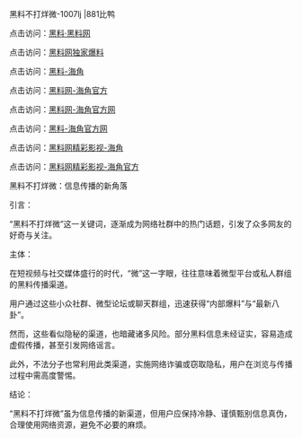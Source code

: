 黑料不打烊微-1007lj |881比鸭

点击访问：<a href="https://heiliaolvzlu3.pages.dev">黑料·黑料网</a>

点击访问：<a href="https://heiliaoyvnrda.pages.dev">黑料网独家爆料</a>

点击访问：<a href="https://heiliao9wsbg3.pages.dev">黑料-海角</a>

点击访问：<a href="https://heiliaox6jgh3.pages.dev">黑料网-海角官方</a>

点击访问：<a href="https://heiliaoryrhyu.pages.dev">黑料网-海角官方网</a>

点击访问：<a href="https://heiliao5s28gk.pages.dev">黑料-海角官方网</a>

点击访问：<a href="https://heiliaoxfe5rb.pages.dev">黑料网精彩影视-海角</a>

点击访问：<a href="https://heiliaoubleqx.pages.dev">黑料网精彩影视-海角官方</a>

黑料不打烊微：信息传播的新角落

引言：

“黑料不打烊微”这一关键词，逐渐成为网络社群中的热门话题，引发了众多网友的好奇与关注。

主体：

在短视频与社交媒体盛行的时代，“微”这一字眼，往往意味着微型平台或私人群组的黑料传播渠道。

用户通过这些小众社群、微型论坛或聊天群组，迅速获得“内部爆料”与“最新八卦”。

然而，这些看似隐秘的渠道，也暗藏诸多风险。部分黑料信息未经证实，容易造成虚假传播，甚至引发网络谣言。

此外，不法分子也常利用此类渠道，实施网络诈骗或窃取隐私，用户在浏览与传播过程中需高度警惕。

结论：

“黑料不打烊微”虽为信息传播的新渠道，但用户应保持冷静、谨慎甄别信息真伪，合理使用网络资源，避免不必要的麻烦。
